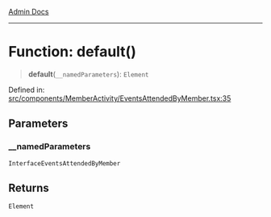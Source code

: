 [Admin Docs](/)

---

# Function: default()

> **default**(`__namedParameters`): `Element`

Defined in: [src/components/MemberActivity/EventsAttendedByMember.tsx:35](https://github.com/PalisadoesFoundation/talawa-admin/blob/main/src/components/MemberActivity/EventsAttendedByMember.tsx#L35)

## Parameters

### \_\_namedParameters

`InterfaceEventsAttendedByMember`

## Returns

`Element`
